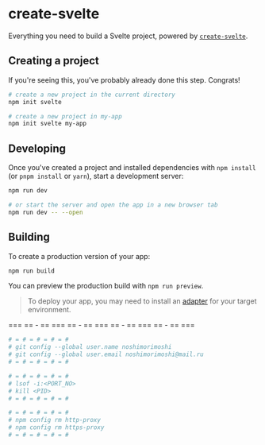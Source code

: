 # create-svelte

Everything you need to build a Svelte project, powered by [`create-svelte`](https://github.com/sveltejs/kit/tree/master/packages/create-svelte).

## Creating a project

If you're seeing this, you've probably already done this step. Congrats!

```bash
# create a new project in the current directory
npm init svelte

# create a new project in my-app
npm init svelte my-app
```

## Developing

Once you've created a project and installed dependencies with `npm install` (or `pnpm install` or `yarn`), start a development server:

```bash
npm run dev

# or start the server and open the app in a new browser tab
npm run dev -- --open
```

## Building

To create a production version of your app:

```bash
npm run build
```

You can preview the production build with `npm run preview`.

> To deploy your app, you may need to install an [adapter](https://kit.svelte.dev/docs/adapters) for your target environment.

=== == - == === == - == === == - == === == - == ===

```sh
# = # = # = # = #
# git config --global user.name noshimorimoshi
# git config --global user.email noshimorimoshi@mail.ru
# = # = # = # = #

# = # = # = # = #
# lsof -i:<PORT_NO>
# kill <PID>
# = # = # = # = #

# = # = # = # = #
# npm config rm http-proxy
# npm config rm https-proxy
# = # = # = # = #
```

